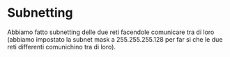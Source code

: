 # Subnetting
Abbiamo fatto subnetting delle due reti facendole comunicare tra di loro (abbiamo impostato la subnet mask a 255.255.255.128 per far si che le due reti differenti comunichino tra di loro).
